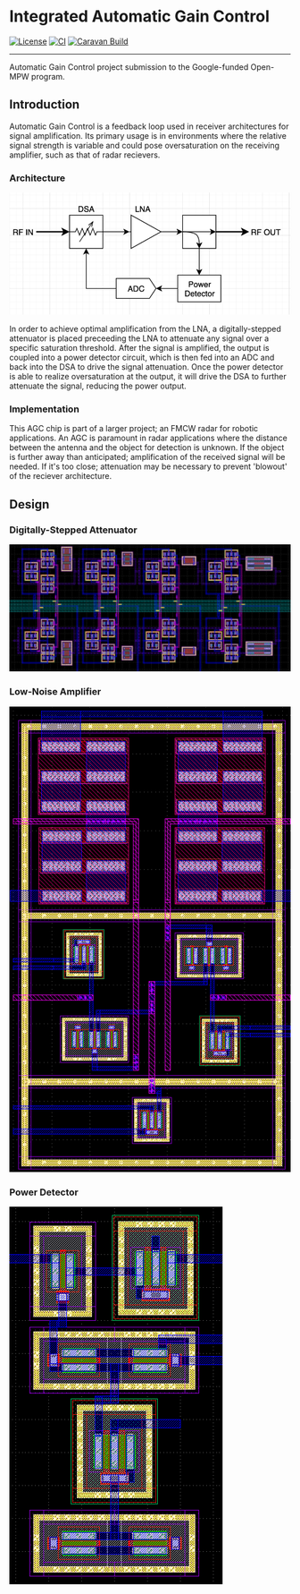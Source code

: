 # Integrated Automatic Gain Control
[![License](https://img.shields.io/badge/License-Apache%202.0-blue.svg)](https://opensource.org/licenses/Apache-2.0) [![CI](https://github.com/ryanrocket/caravel_automatic_gain_control/actions/workflows/user_project_ci.yml/badge.svg)](https://github.com/ryanrocket/caravel_automatic_gain_control/actions/workflows/user_project_ci.yml) [![Caravan Build](https://github.com/ryanrocket/caravel_automatic_gain_control/actions/workflows/caravan_build.yml/badge.svg)](https://github.com/ryanrocket/caravel_automatic_gain_control/actions/workflows/caravan_build.yml) 

--- 

Automatic Gain Control project submission to the Google-funded Open-MPW program. 

## Introduction 

Automatic Gain Control is a feedback loop used in receiver architectures for signal amplification. Its primary usage is in environments where the relative signal strength is variable and could pose oversaturation on the receiving amplifier, such as that of radar recievers. 

### Architecture 

![architecture](docs/img/block_diagram.png) 

In order to achieve optimal amplification from the LNA, a digitally-stepped attenuator is placed preceeding the LNA to attenuate any signal over a specific saturation threshold. After the signal is amplified, the output is coupled into a power detector circuit, which is then fed into an ADC and back into the DSA to drive the signal attenuation. Once the power detector is able to realize oversaturation at the output, it will drive the DSA to further attenuate the signal, reducing the power output. 

### Implementation 

This AGC chip is part of a larger project; an FMCW radar for robotic applications. An AGC is paramount in radar applications where the distance between the antenna and the object for detection is unknown. If the object is further away than anticipated; amplification of the received signal will be needed. If it's too close; attenuation may be necessary to prevent 'blowout' of the reciever architecture. 

## Design 

### Digitally-Stepped Attenuator 

![dsa](docs/img/dsa_layout.png) 

### Low-Noise Amplifier 

![lna](docs/img/lna_layout.png) 

### Power Detector 

![pd](docs/img/pd_layout.png)
